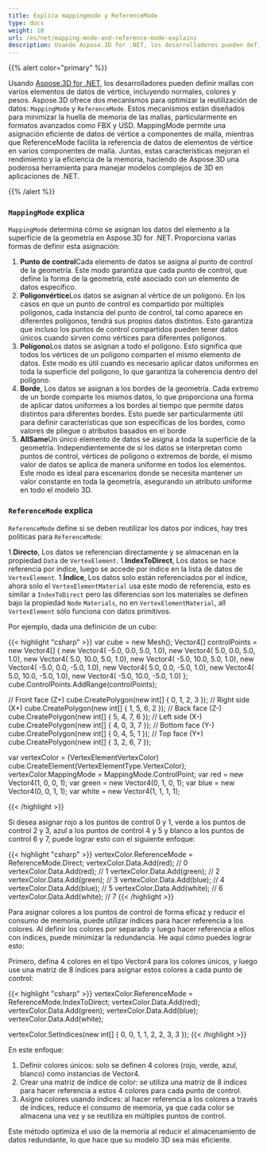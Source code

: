 ```yaml
---
title: Explica mappingmode y ReferenceMode
type: docs
weight: 10
url: /es/net/mapping-mode-and-reference-mode-explains
description: Usando Aspose.3D for .NET, los desarrolladores pueden definir malla con varios elementos de datos de vértice, aquí explicamos cómo asignar datos al componente de mallas y resuzar datos.
---
```

{{% alert color="primary" %}}

Usando [Aspose.3D for .NET](https://products.aspose.com/3d/net/), los desarrolladores pueden definir mallas con varios elementos de datos de vértice, incluyendo normales, colores y pesos. Aspose.3D ofrece dos mecanismos para optimizar la reutilización de datos: `MappingMode` y `ReferenceMode`. Estos mecanismos están diseñados para minimizar la huella de memoria de las mallas, particularmente en formatos avanzados como FBX y USD. MappingMode permite una asignación eficiente de datos de vértice a componentes de malla, mientras que ReferenceMode facilita la referencia de datos de elementos de vértice en varios componentes de malla. Juntas, estas características mejoran el rendimiento y la eficiencia de la memoria, haciendo de Aspose.3D una poderosa herramienta para manejar modelos complejos de 3D en aplicaciones de .NET.

{{% /alert %}}



###  `MappingMode` explica

 `MappingMode` determina cómo se asignan los datos del elemento a la superficie de la geometría en Aspose.3D for .NET. Proporciona varias formas de definir esta asignación:

1. **Punto de control**Cada elemento de datos se asigna al punto de control de la geometría. Este modo garantiza que cada punto de control, que define la forma de la geometría, esté asociado con un elemento de datos específico.
1. **Poligonvértice**Los datos se asignan al vértice de un polígono. En los casos en que un punto de control es compartido por múltiples polígonos, cada instancia del punto de control, tal como aparece en diferentes polígonos, tendrá sus propios datos distintos. Esto garantiza que incluso los puntos de control compartidos pueden tener datos únicos cuando sirven como vértices para diferentes polígonos.
1. **Polígono**Los datos se asignan a todo el polígono. Esto significa que todos los vértices de un polígono comparten el mismo elemento de datos. Este modo es útil cuando es necesario aplicar datos uniformes en toda la superficie del polígono, lo que garantiza la coherencia dentro del polígono.
1. **Borde**, Los datos se asignan a los bordes de la geometría. Cada extremo de un borde comparte los mismos datos, lo que proporciona una forma de aplicar datos uniformes a los bordes al tiempo que permite datos distintos para diferentes bordes. Esto puede ser particularmente útil para definir características que son específicas de los bordes, como valores de pliegue o atributos basados en el borde
1. **AllSame**Un único elemento de datos se asigna a toda la superficie de la geometría. Independientemente de si los datos se interpretan como puntos de control, vértices de polígono o extremos de borde, el mismo valor de datos se aplica de manera uniforme en todos los elementos. Este modo es ideal para escenarios donde se necesita mantener un valor constante en toda la geometría, asegurando un atributo uniforme en todo el modelo 3D.




###  `ReferenceMode` explica
 `ReferenceMode` define si se deben reutilizar los datos por índices, hay tres políticas para `ReferenceMode`:

1.**Directo**, Los datos se referencian directamente y se almacenan en la propiedad `Data` de `VertexElement`.
1.**IndexToDirect**, Los datos se hace referencia por índice, luego se accede por índice en la lista de datos de `VertexElement`.
1.**Índice**, Los datos solo están referenciados por el índice, ahora solo el `VertexElementMaterial` usa este modo de referencia, esto es similar a `IndexToDirect` pero las diferencias son los materiales se definen bajo la propiedad `Node` `Materials`, no en `VertexElementMaterial`, all `VertexElement` sólo funciona con datos primitivos.



Por ejemplo, dada una definición de un cubo:

{{< highlight "csharp" >}}
var cube = new Mesh();
Vector4[] controlPoints = new Vector4[]
{
    new Vector4( -5.0, 0.0, 5.0, 1.0),
    new Vector4( 5.0, 0.0, 5.0, 1.0),
    new Vector4( 5.0, 10.0, 5.0, 1.0),
    new Vector4( -5.0, 10.0, 5.0, 1.0),
    new Vector4( -5.0, 0.0, -5.0, 1.0),
    new Vector4( 5.0, 0.0, -5.0, 1.0),
    new Vector4( 5.0, 10.0, -5.0, 1.0),
    new Vector4( -5.0, 10.0, -5.0, 1.0)
};
cube.ControlPoints.AddRange(controlPoints);

// Front face (Z+)
cube.CreatePolygon(new int[] { 0, 1, 2, 3 });
// Right side (X+)
cube.CreatePolygon(new int[] { 1, 5, 6, 2 });
// Back face (Z-)
cube.CreatePolygon(new int[] { 5, 4, 7, 6 });
// Left side (X-)
cube.CreatePolygon(new int[] { 4, 0, 3, 7 });
// Bottom face (Y-)
cube.CreatePolygon(new int[] { 0, 4, 5, 1 });
// Top face (Y+)
cube.CreatePolygon(new int[] { 3, 2, 6, 7 });

var vertexColor = (VertexElementVertexColor) cube.CreateElement(VertexElementType.VertexColor);
vertexColor.MappingMode = MappingMode.ControlPoint;
var red = new Vector4(1, 0, 0, 1);
var green = new Vector4(0, 1, 0, 1);
var blue = new Vector4(0, 0, 1, 1);
var white = new Vector4(1, 1, 1, 1);

{{< /highlight >}}

Si desea asignar rojo a los puntos de control 0 y 1, verde a los puntos de control 2 y 3, azul a los puntos de control 4 y 5 y blanco a los puntos de control 6 y 7, puede lograr esto con el siguiente enfoque:

{{< highlight "csharp" >}}
vertexColor.ReferenceMode = ReferenceMode.Direct;
vertexColor.Data.Add(red); // 0
vertexColor.Data.Add(red); // 1
vertexColor.Data.Add(green); // 2
vertexColor.Data.Add(green); // 3
vertexColor.Data.Add(blue); // 4
vertexColor.Data.Add(blue); // 5
vertexColor.Data.Add(white); // 6
vertexColor.Data.Add(white); // 7
{{< /highlight >}}

Para asignar colores a los puntos de control de forma eficaz y reducir el consumo de memoria, puede utilizar índices para hacer referencia a los colores. Al definir los colores por separado y luego hacer referencia a ellos con índices, puede minimizar la redundancia. He aquí cómo puedes lograr esto:

Primero, defina 4 colores en el tipo Vector4 para los colores únicos, y luego use una matriz de 8 índices para asignar estos colores a cada punto de control:

{{< highlight "csharp" >}}
vertexColor.ReferenceMode = ReferenceMode.IndexToDirect;
vertexColor.Data.Add(red);
vertexColor.Data.Add(green);
vertexColor.Data.Add(blue);
vertexColor.Data.Add(white);

vertexColor.SetIndices(new int[] { 0, 0, 1, 1, 2, 2, 3, 3 });
{{< /highlight >}}

En este enfoque:

1. Definir colores únicos: solo se definen 4 colores (rojo, verde, azul, blanco) como instancias de Vector4.
1. Crear una matriz de índice de color: se utiliza una matriz de 8 índices para hacer referencia a estos 4 colores para cada punto de control.
1. Asigne colores usando índices: al hacer referencia a los colores a través de índices, reduce el consumo de memoria, ya que cada color se almacena una vez y se reutiliza en múltiples puntos de control.

Este método optimiza el uso de la memoria al reducir el almacenamiento de datos redundante, lo que hace que su modelo 3D sea más eficiente.